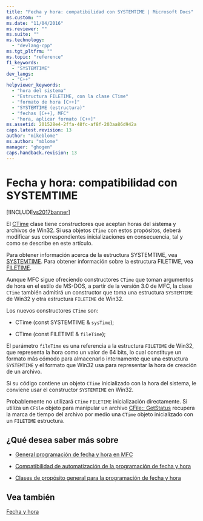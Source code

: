 ```yaml
---
title: "Fecha y hora: compatibilidad con SYSTEMTIME | Microsoft Docs"
ms.custom: ""
ms.date: "11/04/2016"
ms.reviewer: ""
ms.suite: ""
ms.technology: 
  - "devlang-cpp"
ms.tgt_pltfrm: ""
ms.topic: "reference"
f1_keywords: 
  - "SYSTEMTIME"
dev_langs: 
  - "C++"
helpviewer_keywords: 
  - "hora del sistema"
  - "Estructura FILETIME, con la clase CTime"
  - "formato de hora [C++]"
  - "SYSTEMTIME (estructura)"
  - "fechas [C++], MFC"
  - "hora, aplicar formato [C++]"
ms.assetid: 201528e4-2ffa-48fc-af8f-203aa86d942a
caps.latest.revision: 13
author: "mikeblome"
ms.author: "mblome"
manager: "ghogen"
caps.handback.revision: 13
---
```

# Fecha y hora: compatibilidad con SYSTEMTIME
[!INCLUDE[vs2017banner](../assembler/inline/includes/vs2017banner.md)]

El [CTime](../atl-mfc-shared/reference/ctime-class.md) clase tiene constructores que aceptan horas del sistema y archivos de Win32. Si usa objetos `CTime` con estos propósitos, deberá modificar sus correspondientes inicializaciones en consecuencia, tal y como se describe en este artículo.  
  
 Para obtener información acerca de la estructura SYSTEMTIME, vea [SYSTEMTIME](../mfc/reference/systemtime-structure1.md). Para obtener información sobre la estructura FILETIME, vea [FILETIME](../mfc/reference/filetime-structure.md).  
  
 Aunque MFC sigue ofreciendo constructores `CTime` que toman argumentos de hora en el estilo de MS-DOS, a partir de la versión 3.0 de MFC, la clase `CTime` también admitirá un constructor que toma una estructura `SYSTEMTIME` de Win32 y otra estructura `FILETIME` de Win32.  
  
 Los nuevos constructores `CTime` son:  
  
-   CTime (const SYSTEMTIME & `sysTime`);  
  
-   CTime (const FILETIME & `fileTime`);  
  
 El parámetro `fileTime` es una referencia a la estructura `FILETIME` de Win32, que representa la hora como un valor de 64 bits, lo cual constituye un formato más cómodo para almacenarlo internamente que una estructura `SYSTEMTIME` y el formato que Win32 usa para representar la hora de creación de un archivo.  
  
 Si su código contiene un objeto `CTime` inicializado con la hora del sistema, le conviene usar el constructor `SYSTEMTIME` en Win32.  
  
 Probablemente no utilizará `CTime` `FILETIME` inicialización directamente. Si utiliza un `CFile` objeto para manipular un archivo [CFile:: GetStatus](../mfc/reference/cfile-class.md#getstatus) recupera la marca de tiempo del archivo por medio una `CTime` objeto inicializado con un `FILETIME` estructura.  
  
## <a name="what-do-you-want-to-know-more-about"></a>¿Qué desea saber más sobre  
  
-   [General programación de fecha y hora en MFC](../atl-mfc-shared/date-and-time.md)  
  
-   [Compatibilidad de automatización de la programación de fecha y hora](../atl-mfc-shared/date-and-time-automation-support.md)  
  
-   [Clases de propósito general para la programación de fecha y hora](../atl-mfc-shared/date-and-time-general-purpose-classes.md)  
  
## <a name="see-also"></a>Vea también  
 [Fecha y hora](../atl-mfc-shared/date-and-time.md)

